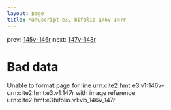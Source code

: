```yaml
---
layout: page
title: Manuscript e3, bifolio 146v-147r
---
```


prev: [145v-146r](../145v-146r/) next: [147v-148r](../147v-148r/)

# Bad data

Unable to format page for line urn:cite2:hmt:e3.v1:146v-urn:cite2:hmt:e3.v1:147r with image reference urn:cite2:hmt:e3bifolio.v1:vb_146v_147r
